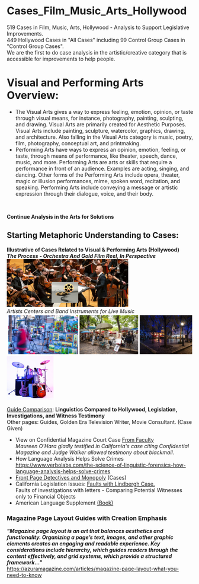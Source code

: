 # Cases_Film_Music_Arts_Hollywood
519 Cases in Film, Music, Arts, Hollywood - Analysis to Support Legislative Improvements.
<br /> 449 Hollywood Cases in "All Cases" including 99 Control Group Cases in "Control Group Cases".
<br /> We are the first to do case analysis in the artistic/creative category that is accessible for improvements to help people.

# Visual and Performing Arts Overview:
- The Visual Arts gives a way to express feeling, emotion, opinion, or taste through visual means, for instance, photography, painting, sculpting, and drawing. Visual Arts are primarily created for Aesthetic Purposes. Visual Arts include painting, sculpture, watercolor, graphics, drawing, and architecture. Also falling in the Visual Arts category is music, poetry, film, photography, conceptual art, and printmaking.
- Performing Arts have ways to express an opinion, emotion, feeling, or taste, through means of performance, like theater, speech, dance, music, and more. Performing Arts are arts or skills that require a performance in front of an audience. Examples are acting, singing, and dancing. Other forms of the Performing Arts include opera, theater, magic or illusion performances, mime, spoken word, recitation, and speaking. Performing Arts include conveying a message or artistic expression through their dialogue, voice, and their body.
<br>

<b>Continue Analysis in the Arts for Solutions</b>

## <b>Starting Metaphoric Understanding to Cases:</b><br>
<b>Illustrative of Cases Related to Visual & Performing Arts (Hollywood)</b><br> 
<i><b>The Process - Orchestra And Gold Film Reel, In Perspective</b></i><br>
<img src="https://github.com/RescueSocial/Cases_Film_Music_Arts_Hollywood/blob/main/Orchestra And Reel, Gold Film.png" height=65% width=65%><br> 
<i>Artists Centers and Band Instruments for Live Music</i><br>
<img src="https://github.com/RescueSocial/Cases_Film_Music_Arts_Hollywood/blob/main/montmartre artists centers.png"><br> 
<img src="https://github.com/RescueSocial/Cases_Film_Music_Arts_Hollywood/blob/main/rock band instruments-music-live-music.jpg" height=25% width=25%><br>

<a href="https://github.com/RescueSocial/Cases_Film_Music_Arts_Hollywood/blob/main/Linguistics%20Compared%20to%20Investigations%2C%20Hollywood%2C%20Legislation%2C%20Witness%20Testimony.pdf">Guide Comparison<a>:
<b>Linguistics Compared to Hollywood, Legislation, Investigations, and Witness Testimony</b>
<br>Other pages: Guides, Golden Era Television Writer, Movie Consultant. (Case Given)
- View on Confidential Magazine Court Case <a href="http://law2.umkc.edu/faculty/PROJECTS/FTRIALS/confidential/confidentialaccount.html">From Faculty</a>
<br><i>Maureen O'Hara gladly testified in California's case citing Confidential Magazine and Judge Walker allowed testimony about blackmail.</i> 
- How Language Analysis Helps Solve Crimes https://www.verbolabs.com/the-science-of-linguistic-forensics-how-language-analysis-helps-solve-crimes
- <a href="https://www.frontpagedetectives.com/celebrity-justice">Front Page Detectives and Monopoly</a> (Cases)
- California Legislation Issues: <a href="https://www.fbi.gov/history/famous-cases/lindbergh-kidnapping">Faults with Lindbergh Case.</a>
<br>Faults of investigations with letters - Comparing Potential Witnesses only to Financial Objects<br></i>
- American Language Supplement <a href="https://www.google.com/books/edition/American_Language_Supplement_2/G-WrlQMn8OYC?hl=en&gbpv=0&bsq=everett%20debaun">(Book)</a>

### <b>Magazine Page Layout Guides with Creation Emphasis</b><br>
<i><b>"Magazine page layout is an art that balances aesthetics and functionality. Organizing a page’s text, images, and other graphic elements creates an engaging and readable experience. Key considerations include hierarchy, which guides readers through the content effectively, and grid systems, which provide a structured framework..."<br></i>
</b>https://azuramagazine.com/articles/magazine-page-layout-what-you-need-to-know
